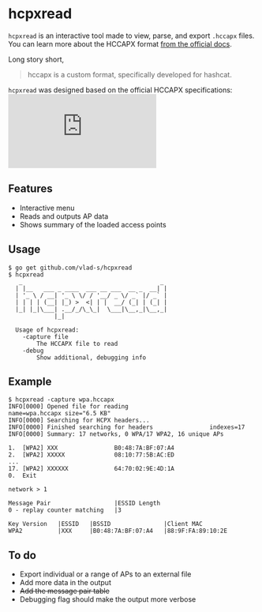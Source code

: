 # hcpxread

`hcpxread` is an interactive tool made to view, parse, and export `.hccapx` files.
You can learn more about the HCCAPX format [from the official docs](https://hashcat.net/wiki/doku.php?id=hccapx).

Long story short,
>hccapx is a custom format, specifically developed for hashcat.

`hcpxread` was designed based on the official HCCAPX specifications:
![HCCAPX specifications](https://hashcat.net/wiki/lib/exe/fetch.php?cache=&media=hccapx_specs.jpg)

## Features
* Interactive menu
* Reads and outputs AP data
* Shows summary of the loaded access points

## Usage 
```
$ go get github.com/vlad-s/hcpxread
$ hcpxread
   _                                       _
  | |__   ___ _ ____  ___ __ ___  __ _  __| |
  | '_ \ / __| '_ \ \/ / '__/ _ \/ _` |/ _` |
  | | | | (__| |_) >  <| | |  __/ (_| | (_| |
  |_| |_|\___| .__/_/\_\_|  \___|\__,_|\__,_|
             |_|
  
  Usage of hcpxread:
    -capture file
      	The HCCAPX file to read
    -debug
      	Show additional, debugging info
```

## Example
```
$ hcpxread -capture wpa.hccapx
INFO[0000] Opened file for reading                       name=wpa.hccapx size="6.5 KB"
INFO[0000] Searching for HCPX headers...
INFO[0000] Finished searching for headers                indexes=17
INFO[0000] Summary: 17 networks, 0 WPA/17 WPA2, 16 unique APs

1.  [WPA2] XXX                B0:48:7A:BF:07:A4
2.  [WPA2] XXXXX              08:10:77:5B:AC:ED
...
17. [WPA2] XXXXXX             64:70:02:9E:4D:1A
0.  Exit

network > 1

Message Pair                  |ESSID Length
0 - replay counter matching   |3

Key Version   |ESSID   |BSSID               |Client MAC
WPA2          |XXX     |B0:48:7A:BF:07:A4   |88:9F:FA:89:10:2E

```

## To do
* Export individual or a range of APs to an external file
* Add more data in the output
* ~~Add the message pair table~~
* Debugging flag should make the output more verbose